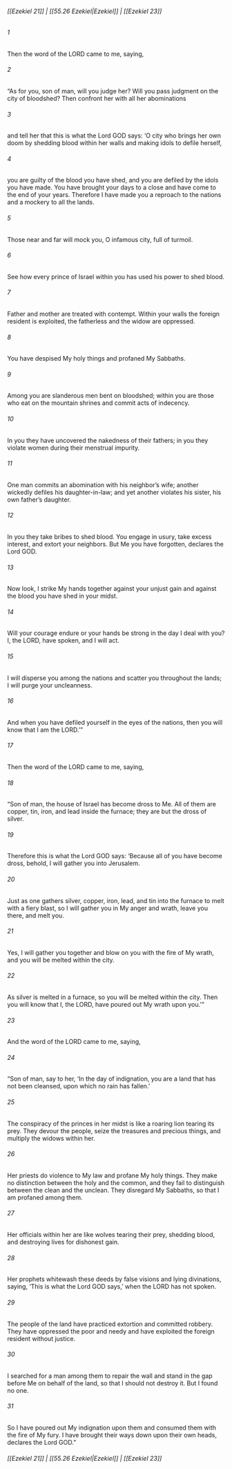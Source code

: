 
###### [[Ezekiel 21]] | [[55.26 Ezekiel|Ezekiel]] | [[Ezekiel 23]]

###### 1
Then the word of the LORD came to me, saying,
###### 2
“As for you, son of man, will you judge her? Will you pass judgment on the city of bloodshed? Then confront her with all her abominations
###### 3
and tell her that this is what the Lord GOD says: ‘O city who brings her own doom by shedding blood within her walls and making idols to defile herself,
###### 4
you are guilty of the blood you have shed, and you are defiled by the idols you have made. You have brought your days to a close and have come to the end of your years. Therefore I have made you a reproach to the nations and a mockery to all the lands.
###### 5
Those near and far will mock you, O infamous city, full of turmoil.
###### 6
See how every prince of Israel within you has used his power to shed blood.
###### 7
Father and mother are treated with contempt. Within your walls the foreign resident is exploited, the fatherless and the widow are oppressed.
###### 8
You have despised My holy things and profaned My Sabbaths.
###### 9
Among you are slanderous men bent on bloodshed; within you are those who eat on the mountain shrines and commit acts of indecency.
###### 10
In you they have uncovered the nakedness of their fathers; in you they violate women during their menstrual impurity.
###### 11
One man commits an abomination with his neighbor’s wife; another wickedly defiles his daughter-in-law; and yet another violates his sister, his own father’s daughter.
###### 12
In you they take bribes to shed blood. You engage in usury, take excess interest, and extort your neighbors. But Me you have forgotten, declares the Lord GOD.
###### 13
Now look, I strike My hands together against your unjust gain and against the blood you have shed in your midst.
###### 14
Will your courage endure or your hands be strong in the day I deal with you? I, the LORD, have spoken, and I will act.
###### 15
I will disperse you among the nations and scatter you throughout the lands; I will purge your uncleanness.
###### 16
And when you have defiled yourself in the eyes of the nations, then you will know that I am the LORD.’”
###### 17
Then the word of the LORD came to me, saying,
###### 18
“Son of man, the house of Israel has become dross to Me. All of them are copper, tin, iron, and lead inside the furnace; they are but the dross of silver.
###### 19
Therefore this is what the Lord GOD says: ‘Because all of you have become dross, behold, I will gather you into Jerusalem.
###### 20
Just as one gathers silver, copper, iron, lead, and tin into the furnace to melt with a fiery blast, so I will gather you in My anger and wrath, leave you there, and melt you.
###### 21
Yes, I will gather you together and blow on you with the fire of My wrath, and you will be melted within the city.
###### 22
As silver is melted in a furnace, so you will be melted within the city. Then you will know that I, the LORD, have poured out My wrath upon you.’”
###### 23
And the word of the LORD came to me, saying,
###### 24
“Son of man, say to her, ‘In the day of indignation, you are a land that has not been cleansed, upon which no rain has fallen.’
###### 25
The conspiracy of the princes in her midst is like a roaring lion tearing its prey. They devour the people, seize the treasures and precious things, and multiply the widows within her.
###### 26
Her priests do violence to My law and profane My holy things. They make no distinction between the holy and the common, and they fail to distinguish between the clean and the unclean. They disregard My Sabbaths, so that I am profaned among them.
###### 27
Her officials within her are like wolves tearing their prey, shedding blood, and destroying lives for dishonest gain.
###### 28
Her prophets whitewash these deeds by false visions and lying divinations, saying, ‘This is what the Lord GOD says,’ when the LORD has not spoken.
###### 29
The people of the land have practiced extortion and committed robbery. They have oppressed the poor and needy and have exploited the foreign resident without justice.
###### 30
I searched for a man among them to repair the wall and stand in the gap before Me on behalf of the land, so that I should not destroy it. But I found no one.
###### 31
So I have poured out My indignation upon them and consumed them with the fire of My fury. I have brought their ways down upon their own heads, declares the Lord GOD.”

###### [[Ezekiel 21]] | [[55.26 Ezekiel|Ezekiel]] | [[Ezekiel 23]]
